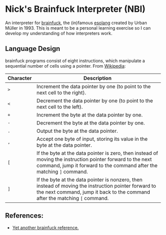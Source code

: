 # Nick's Brainfuck Interpreter (NBI)

An interpreter for [brainfuck](https://en.wikipedia.org/wiki/Brainfuck), the
(in)famous [esolang](https://en.wikipedia.org/wiki/Esoteric_programming_language)
created by Urban Müller in 1993. This is meant to be a personal learning
exercise so I can develop my understanding of how interpreters work.

## Language Design

brainfuck programs consist of eight instructions, which manipulate a sequential
number of cells using a pointer. From
[Wikipedia](https://en.wikipedia.org/wiki/Brainfuck#Language_design):

Character | Description |
|---------|-------------|
| `>`     | Increment the data pointer by one (to point to the next cell to the right). |
| `<`     | Decrement the data pointer by one (to point to the next cell to the left). |
| `+`     | Increment the byte at the data pointer by one. |
| `-`     | Decrement the byte at the data pointer by one. |
| `.`     | Output the byte at the data pointer. |
| `,`     | Accept one byte of input, storing its value in the byte at the data pointer. |
| `[`     | If the byte at the data pointer is zero, then instead of moving the instruction pointer forward to the next command, jump it forward to the command after the matching `]` command. |
| `]`     | If the byte at the data pointer is nonzero, then instead of moving the instruction pointer forward to the next command, jump it back to the command after the matching `[` command. |

## References:

- [Yet another brainfuck reference.](https://brainfuck.org/brainfuck.html)
